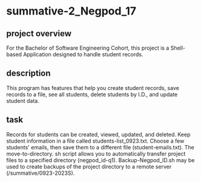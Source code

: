 # summative-2_Negpod_17
## project overview 
For the Bachelor of Software Engineering Cohort, this project is a Shell-based Application designed to handle student records.
## description 
This program has features that help you create student records, save records to a file, see all students, delete students by I.D., and update student data.
## task
Records for students can be created, viewed, updated, and deleted.
Keep student information in a file called students-list_0923.txt.
Choose a few students' emails, then save them to a different file (student-emails.txt).
The move-to-directory. sh script allows you to automatically transfer project files to a specified directory (negpod_id-q1).
Backup-Negpod_ID.sh may be used to create backups of the project directory to a remote server (/summative/0923-2023S).
